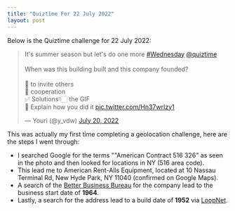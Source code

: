 ```yaml
---
title: "Quiztime For 22 July 2022"
layout: post
---
```



Below is the Quiztime challenge for 22 July 2022: 

<blockquote class="twitter-tweet" data-theme="dark"><p lang="en" dir="ltr">It&#39;s summer season but let&#39;s do one more <a href="https://twitter.com/hashtag/Wednesday?src=hash&amp;ref_src=twsrc%5Etfw">#Wednesday</a> <a href="https://twitter.com/quiztime?ref_src=twsrc%5Etfw">@quiztime</a> <br><br>When was this building built and this company founded?<br><br>🔁 to invite others<br>🤝 cooperation<br>✅ Solutions👇🏻 the GIF<br>💬 Explain how you did it <a href="https://t.co/Hn37wrIzy1">pic.twitter.com/Hn37wrIzy1</a></p>&mdash; Youri (@y_vdw) <a href="https://twitter.com/y_vdw/status/1549793884129181696?ref_src=twsrc%5Etfw">July 20, 2022</a></blockquote> <script async src="https://platform.twitter.com/widgets.js" charset="utf-8"></script>

This was actually my first time completing a geolocation challenge, here are the steps I went through:
* I searched Google for the terms ""American Contract 516 326" as seen in the photo and then looked for locations in NY (516 area code).
* This lead me to American Rent-Alls Equipment, located at 10 Nassau Terminal Rd, New Hyde Park, NY 11040 (confirmed on Google Maps). 
* A search of the [Better Business Bureau] for the company lead to the business start date of **1964**.
* Lastly, a search for the address lead to a build date of **1952** via [LoopNet].  

[Better Business Bureau]: https://www.bbb.org/us/ny/new-hyde-park/profile/rental-service-stores-yards/american-rent-alls-equipment-corp-0121-20918
[LoopNet]: https://www.loopnet.com/Listing/10-Nassau-Terminal-Rd-New-Hyde-Park-NY/13763857/
